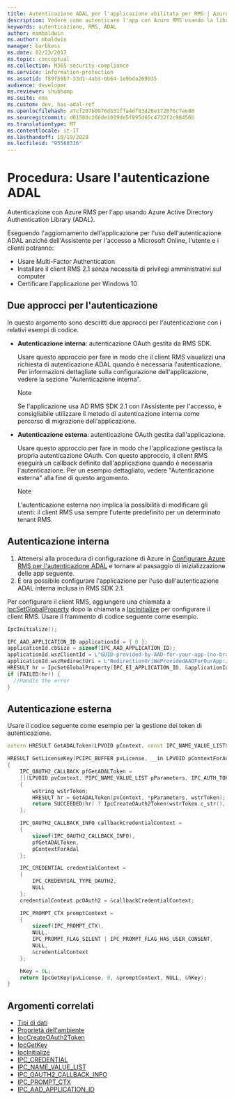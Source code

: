 ```yaml
---
title: Autenticazione ADAL per l'applicazione abilitata per RMS | Azure RMS
description: Vedere come autenticare l'app con Azure RMS usando la libreria di autenticazione di Azure Active Directory (ADAL).
keywords: autenticazione, RMS, ADAL
author: msmbaldwin
ms.author: mbaldwin
manager: barbkess
ms.date: 02/23/2017
ms.topic: conceptual
ms.collection: M365-security-compliance
ms.service: information-protection
ms.assetid: f89f59b7-33d1-4ab3-bb64-1e9bda269935
audience: developer
ms.reviewer: shubhamp
ms.suite: ems
ms.custom: dev, has-adal-ref
ms.openlocfilehash: a7cf207b0976db31ffa4df83d20e172876c7ee88
ms.sourcegitcommit: d01580c266de1019de5f895d65c4732f2c98456b
ms.translationtype: MT
ms.contentlocale: it-IT
ms.lasthandoff: 10/19/2020
ms.locfileid: "95568316"
---
```

# <a name="how-to-use-adal-authentication"></a>Procedura: Usare l'autenticazione ADAL

Autenticazione con Azure RMS per l'app usando Azure Active Directory Authentication Library (ADAL).

Eseguendo l'aggiornamento dell'applicazione per l'uso dell'autenticazione ADAL anziché dell'Assistente per l'accesso a Microsoft Online, l'utente e i clienti potranno:

- Usare Multi-Factor Authentication
- Installare il client RMS 2.1 senza necessità di privilegi amministrativi sul computer
- Certificare l'applicazione per Windows 10

## <a name="two-approaches-to-authentication"></a>Due approcci per l'autenticazione

In questo argomento sono descritti due approcci per l'autenticazione con i relativi esempi di codice.

- **Autenticazione interna**: autenticazione OAuth gestita da RMS SDK.

  Usare questo approccio per fare in modo che il client RMS visualizzi una richiesta di autenticazione ADAL quando è necessaria l'autenticazione. Per informazioni dettagliate sulla configurazione dell'applicazione, vedere la sezione "Autenticazione interna".

  > [!Note]
  > Se l'applicazione usa AD RMS SDK 2.1 con l'Assistente per l'accesso, è consigliabile utilizzare il metodo di autenticazione interna come percorso di migrazione dell'applicazione.

- **Autenticazione esterna**: autenticazione OAuth gestita dall'applicazione.

  Usare questo approccio per fare in modo che l'applicazione gestisca la propria autenticazione OAuth. Con questo approccio, il client RMS eseguirà un callback definito dall'applicazione quando è necessaria l'autenticazione. Per un esempio dettagliato, vedere "Autenticazione esterna" alla fine di questo argomento.

  > [!Note]
  > L'autenticazione esterna non implica la possibilità di modificare gli utenti: il client RMS usa sempre l'utente predefinito per un determinato tenant RMS.

## <a name="internal-authentication"></a>Autenticazione interna

1. Attenersi alla procedura di configurazione di Azure in [Configurare Azure RMS per l'autenticazione ADAL](adal-auth.md) e tornare al passaggio di inizializzazione delle app seguente.
2. È ora possibile configurare l'applicazione per l'uso dall'autenticazione ADAL interna inclusa in RMS SDK 2.1.

Per configurare il client RMS, aggiungere una chiamata a [IpcSetGlobalProperty](/previous-versions/windows/desktop/msipc/ipcsetglobalproperty) dopo la chiamata a [IpcInitialize](/previous-versions/windows/desktop/msipc/ipcinitialize) per configurare il client RMS. Usare il frammento di codice seguente come esempio.

```cpp
IpcInitialize();

IPC_AAD_APPLICATION_ID applicationId = { 0 };
applicationId.cbSize = sizeof(IPC_AAD_APPLICATION_ID);
applicationId.wszClientId = L"GUID-provided-by-AAD-for-your-app-(no-brackets)";
applicationId.wszRedirectUri = L"RedirectionUriWeProvidedAADForOurApp://authorize";
HRESULT hr = IpcSetGlobalProperty(IPC_EI_APPLICATION_ID, &applicationId);
if (FAILED(hr)) {
  //Handle the error
}
```

## <a name="external-authentication"></a>Autenticazione esterna

Usare il codice seguente come esempio per la gestione dei token di autenticazione.

```cpp
extern HRESULT GetADALToken(LPVOID pContext, const IPC_NAME_VALUE_LIST& Parameters, __out wstring wstrToken) throw();

HRESULT GetLicenseKey(PCIPC_BUFFER pvLicense, __in LPVOID pContextForAdal, __out IPC_KEY_HANDLE &hKey)
{
    IPC_OAUTH2_CALLBACK pfGetADALToken =
    [](LPVOID pvContext, PIPC_NAME_VALUE_LIST pParameters, IPC_AUTH_TOKEN_HANDLE* phAuthToken) -> HRESULT
    {
        wstring wstrToken;
        HRESULT hr = GetADALToken(pvContext, *pParameters, wstrToken);
        return SUCCEEDED(hr) ? IpcCreateOAuth2Token(wstrToken.c_str(), OUT phAuthToken) : hr;
    };

    IPC_OAUTH2_CALLBACK_INFO callbackCredentialContext =
    {
        sizeof(IPC_OAUTH2_CALLBACK_INFO),
        pfGetADALToken,
        pContextForAdal
    };

    IPC_CREDENTIAL credentialContext =
    {
        IPC_CREDENTIAL_TYPE_OAUTH2,
        NULL
    };
    credentialContext.pcOAuth2 = &callbackCredentialContext;

    IPC_PROMPT_CTX promptContext =
    {
        sizeof(IPC_PROMPT_CTX),
        NULL,
        IPC_PROMPT_FLAG_SILENT | IPC_PROMPT_FLAG_HAS_USER_CONSENT,
        NULL,
        &credentialContext
    };

    hKey = 0L;
    return IpcGetKey(pvLicense, 0, &promptContext, NULL, &hKey);
}
```

## <a name="related-topics"></a>Argomenti correlati

- [Tipi di dati](/previous-versions/windows/desktop/msipc/microsoft-information-protection-and-control-client-data-types)
- [Proprietà dell'ambiente](/previous-versions/windows/desktop/msipc/environment-properties)
- [IpcCreateOAuth2Token](/previous-versions/windows/desktop/msipc/ipccreateoauth2token)
- [IpcGetKey](/previous-versions/windows/desktop/msipc/ipcgetkey)
- [IpcInitialize](/previous-versions/windows/desktop/msipc/ipcinitialize)
- [IPC_CREDENTIAL](/previous-versions/windows/desktop/msipc/ipc-credential)
- [IPC_NAME_VALUE_LIST](/previous-versions/windows/desktop/msipc/ipc-name-value-list)
- [IPC_OAUTH2_CALLBACK_INFO](/previous-versions/windows/desktop/msipc/ipc-oath2-callback-info)
- [IPC_PROMPT_CTX](/previous-versions/windows/desktop/msipc/ipc-prompt-ctx)
- [IPC_AAD_APPLICATION_ID](/previous-versions/windows/desktop/msipc/ipc-aad-application-id)